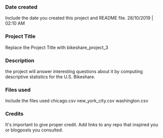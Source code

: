 ### Date created
Include the date you created this project and README file.
28/10/2019 | 02:10 AM

### Project Title
Replace the Project Title with bikeshare_project_3

### Description
the project will answer interesting questions about it by computing descriptive statistics for the U.S. Bikeshare.

### Files used
Include the files used
chicago.csv
new_york_city.csv
washington.csv


### Credits
It's important to give proper credit. Add links to any repo that inspired you or blogposts you consulted.

